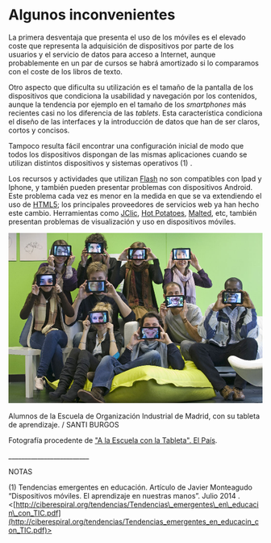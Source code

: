 # Algunos inconvenientes

La primera desventaja que presenta el uso de los móviles es el elevado coste que representa la adquisición de dispositivos por parte de los usuarios y el servicio de datos para acceso a Internet, aunque probablemente en un par de cursos se habrá amortizado si lo comparamos con el coste de los libros de texto.

Otro aspecto que dificulta su utilización es el tamaño de la pantalla de los dispositivos que condiciona la usabilidad y navegación por los contenidos, aunque la tendencia por ejemplo en el tamaño de los _smartphones_ más recientes casi no los diferencia de las _tablets_. Esta característica condiciona el diseño de las interfaces y la introducción de datos que han de ser claros, cortos y concisos.

Tampoco resulta fácil encontrar una configuración inicial de modo que todos los dispositivos dispongan de las mismas aplicaciones cuando se utilizan distintos dispositivos y sistemas operativos (1) .  

Los recursos y actividades que utilizan [Flash](http://get.adobe.com/es/flashplayer/) no son compatibles con Ipad y Iphone, y también pueden presentar problemas con dispositivos Android. Este problema cada vez es menor en la medida en que se va extendiendo el uso de [HTML5](http://es.wikipedia.org/wiki/HTML5); los principales proveedores de servicios web ya han hecho este cambio. Herramientas como [JClic](http://clic.xtec.cat/es/jclic/index.htm), [Hot Potatoes](https://hotpot.uvic.ca/), [Malted](http://recursostic.educacion.es/malted/web/), etc, también presentan problemas de visualización y uso en dispositivos móviles.


![Alumnos EOI con su tablet](img/EOI-tablets-android-mlearning.jpg)


Alumnos de la Escuela de Organización Industrial de Madrid, con su tableta de aprendizaje. / SANTI BURGOS

Fotografía procedente de ["A la Escuela con la Tableta". El País](http://elpais.com/diario/2011/04/04/radiotv/1301868001_850215.html).

\_\_\_\_\_\_\_\_\_\_\_\_\_\_\_\_\_\_\_\_\_\_\_\_\_

NOTAS

(1) Tendencias emergentes en educación. Artículo de Javier Monteagudo “Dispositivos móviles. El aprendizaje en nuestras manos”. Julio 2014 . <[http://ciberespiral.org/tendencias/Tendencias\_emergentes\_en\_educacin\_con_TIC.pdf](http://ciberespiral.org/tendencias/Tendencias_emergentes_en_educacin_con_TIC.pdf)>